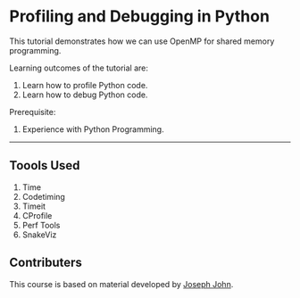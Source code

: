 # Profiling and Debugging in Python

This tutorial demonstrates how we can use OpenMP for shared memory programming.

Learning outcomes of the tutorial are:
1. Learn how to profile Python code.
2. Learn how to debug Python code.


Prerequisite:
1. Experience with Python Programming.
* * *

## Toools Used

1. Time
2. Codetiming
3. Timeit
4. CProfile
5. Perf Tools
6. SnakeViz




## Contributers
This course is based on material developed by [Joseph John](http://josephjohn.org).

